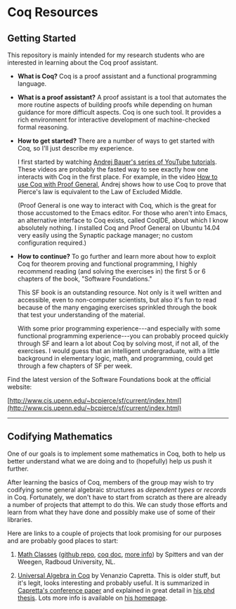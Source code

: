 # Coq Resources

## Getting Started

This repository is mainly intended for my research students who are interested
in learning about the Coq proof assistant. 

+ **What is Coq?**
  Coq is a proof assistant and a functional programming language.

+ **What is a proof assistant?**
  A proof assistant is a tool that automates the more routine aspects of building
  proofs while depending on human guidance for more difficult aspects.
  Coq is one such tool. It provides a rich environment for interactive
  development of machine-checked formal reasoning.  

+ **How to get started?**
  There are a number of ways to get started with Coq, so I'll just describe my
  experience.

  I first started by watching
  [Andrej Bauer's series of YouTube tutorials](http://www.youtube.com/watch?v=COe0VTNF2EA&list=PLDD40A96C2ED54E99&feature=share).
  These videos are probably the fasted way to see exactly how one interacts with
  Coq in the first place. For example, in the video
  [How to use Coq with Proof General](http://youtu.be/l6zqLJQCnzo),
  Andrej shows how to use Coq to prove
  that Pierce's law is equivalent to the Law of Excluded Middle.  

  (Proof General is one way to interact with Coq, which is the great for
  those accustomed to the Emacs editor. For those who aren't into Emacs,
  an alternative interface to Coq exists, called CoqIDE, about which I know
  absolutely nothing. I installed Coq and Proof General on Ubuntu 14.04 very
  easily using the Synaptic package manager; no custom configuration required.)

+ **How to continue?**
  To go further and learn more about how to exploit Coq for theorem proving and
  functional programming, I highly recommend reading (and solving the
  exercises in) the first 5 or 6 chapters of the book, "Software Foundations."

  This SF book is an outstanding resource.  Not only is it well written and
  accessible, even to non-computer scientists, but also it's fun to read because
  of the many engaging exercises sprinkled through the book that test your
  understanding of the material.

  With some prior programming experience---and especially with some functional
  programming experience---you can probably proceed quickly through SF and learn
  a lot about Coq by solving most, if not all, of the exercises. I would guess
  that an intelligent undergraduate, with a little background in elementary 
  logic, math, and programming, could get through a few chapters of SF per week.

Find the latest version of the Software Foundations book at the official website:

[http://www.cis.upenn.edu/~bcpierce/sf/current/index.html](http://www.cis.upenn.edu/~bcpierce/sf/current/index.html)


---------------------------------------

## Codifying Mathematics

One of our goals is to implement some mathematics in Coq, both to help us
better understand what we are doing and to (hopefully) help us push it further.

After learning the basics of Coq, members of the group may wish to try codifying
some general algebraic structures as *dependent types* or *records* in Coq.
Fortunately, we don't have to start from scratch as there are already a number
of projects that attempt to do this.  We can study those efforts and learn from
what they have done and possibly make use of some of their libraries.

Here are links to a couple of projects that look promising for our purposes and
are probably good places to start:

1. [Math Classes](https://coq.inria.fr/cocorico/MathClasses)
   ([github repo](https://github.com/math-classes/math-classes),
   [coq doc](http://www.lix.polytechnique.fr/coq/pylons/coq/pylons/contribs/view/MathClasses/v8.4), 
   [more info](http://www.eelis.net/research/math-classes/)) by Spitters and van
   der Weegen, Radboud University, NL.

2. [Universal Algebra in Coq](http://www-sop.inria.fr/lemme/Venanzio.Capretta/universal_algebra.html)
   by Venanzio Capretta. This is older stuff, but it's legit, looks
   interesting and probably useful.
   It is summarized in 
   [Capretta's conference paper](http://www.duplavis.com/venanzio/publications/Universal_Algebra_TPHOLs_1999.pdf)
   and explained in great detail in
   [his phd thesis](http://www.cs.nott.ac.uk/~vxc/publications/Abstraction_Computation.pdf).
   Lots more info is available on [his homepage](http://www.duplavis.com/venanzio/).


